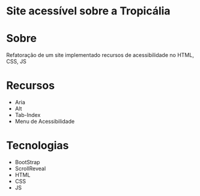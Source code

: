 # Site acessível sobre a Tropicália
# Sobre
Refatoração de um site implementado recursos de acessibilidade no HTML, CSS, JS

# Recursos
- Aria
- Alt
- Tab-Index
- Menu de Acessibilidade

# Tecnologias
- BootStrap
- ScrollReveal
- HTML
- CSS
- JS
